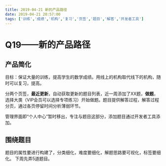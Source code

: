 ```yaml
---
title: 2019-04-21 新的产品路径
date: 2019-04-21 20:57:00
tags: ['训练','成绩','机构','复习','页签','题目','解答','开发者工具']
---
```


# Q19——新的产品路径

## 产品简化

目标：保证大量的训练，提高学生的数学成绩。用线上的机构取代线下的机构，随时可以复习，提高。

分两个页签，**最近更新**，自动获取更新的题目列表，近一周添加了XX题，**做题**，选择大类（VIP会员可以选择专项练习）开始做题。题目提供解答过程，解答过程分页，通过各页停留时间分析薄弱环节。

管理界面即“个人中心”暂时移出，专注与题目这部分，添加题目通过开发者工具添加。

## 围绕题目

题目的属性要进行构建了，分类细化，难度要细化，解题思路要可视化，标签要细化。
下周先弄5道题目。